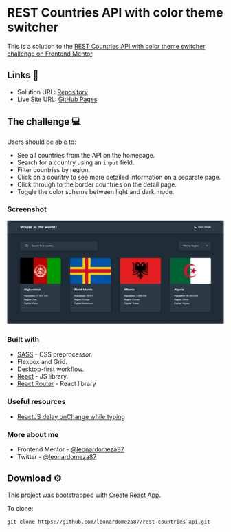 # REST Countries API with color theme switcher

This is a solution to the [REST Countries API with color theme switcher challenge on Frontend Mentor](https://www.frontendmentor.io/challenges/rest-countries-api-with-color-theme-switcher-5cacc469fec04111f7b848ca).

## Links 🔗

- Solution URL: [Repository](https://github.com/leonardomeza87/rest-countries-api)
- Live Site URL: [GitHub Pages](https://leonardomeza87.github.io/rest-countries-api)

## The challenge 💻

Users should be able to:

- See all countries from the API on the homepage.
- Search for a country using an `input` field.
- Filter countries by region.
- Click on a country to see more detailed information on a separate page.
- Click through to the border countries on the detail page.
- Toggle the color scheme between light and dark mode.

### Screenshot

![Screenshot](./src/images/screenshot.png)

### Built with

- [SASS](https://sass-lang.com) - CSS preprocessor.
- Flexbox and Grid.
- Desktop-first workflow.
- [React](https://reactjs.org) - JS library.
- [React Router](https://reactrouter.com) - React library

### Useful resources

- [ReactJS delay onChange while typing](https://stackoverflow.com/questions/53071774/reactjs-delay-onchange-while-typing)

### More about me

- Frontend Mentor - [@leonardomeza87](https://www.frontendmentor.io/profile/leonardomeza87)
- Twitter - [@leonardomeza87](https://www.twitter.com/leonardomeza87)

## Download ⚙️

This project was bootstrapped with [Create React App](https://github.com/facebook/create-react-app).

To clone:

```
git clone https://github.com/leonardomeza87/rest-countries-api.git
```
